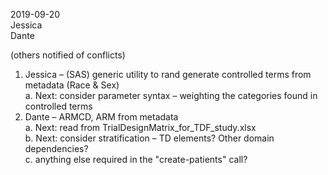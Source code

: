 2019-09-20  
Jessica  
Dante  

(others notified of conflicts)

   1. Jessica – (SAS) generic utility to rand generate controlled terms from metadata (Race & Sex)  
      a. Next: consider parameter syntax – weighting the categories found in controlled terms  
   2. Dante – ARMCD, ARM from metadata  
      a. Next: read from TrialDesignMatrix_for_TDF_study.xlsx  
      b. Next: consider stratification – TD elements? Other domain dependencies?  
      c. anything else required in the "create-patients" call?  
  
